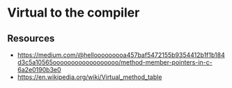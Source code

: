 # Virtual to the compiler

## Resources
- https://medium.com/@hellooooooooa457baf5472155b9354412b1f1b184d3c5a10565oooooooooooooooooo/method-member-pointers-in-c-6a2e0190b3e0
- https://en.wikipedia.org/wiki/Virtual_method_table
